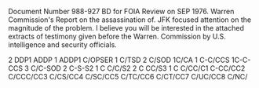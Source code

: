 Document Number 988-927 BD for FOIA Review on SEP 1976. Warren Commission's Report on the assassination of. JFK focused attention on the magnitude of the problem. I believe you will be interested in the attached extracts of testimony given before the Warren. Commission by U.S. intelligence and security officials.

2 DDP1 ADDP 1 ADDP1 C/OPSER 1 C/TSD 2 C/SOD 1C/CA 1 C-C/CCS 1C-C-CCS 3 C/C-SOD 2 C-S-S2 1 C C/C/S2 2 C CC/S3 1 C  C/CC/C1 C-CC/CC2 C/CCC/CC3 C/CS/CC4 C/SC/CC5 C/TC/CC6 C/CT/CC7 C/UC/CC8 C/NC/